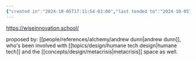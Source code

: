 ```yaml
---
{"created in":"2024-10-05T17:11:54-03:00","last tended to":"2024-10-05T17:13:36-03:00","tags":["organization","alchemy","technology","design","community","metacrisis","education","🌱"],"created":"2024-10-05T17:11:54.728-03:00","updated":"2025-01-22T17:48:11.811-03:00","relevancescore":94,"dg-publish":true,"notestage":["🌱"],"permalink":"/initiatives-orgs-and-communities/design/school-of-wise-innovation/","dgPassFrontmatter":true}
---
```


https://wiseinnovation.school/

proposed by: [[people/references/alchemy/andrew dunn\|andrew dunn]], who's been involved with [[topics/design/humane tech design\|humane tech]] and the [[concepts/design/metacrisis\|metacrisis]] space as well.